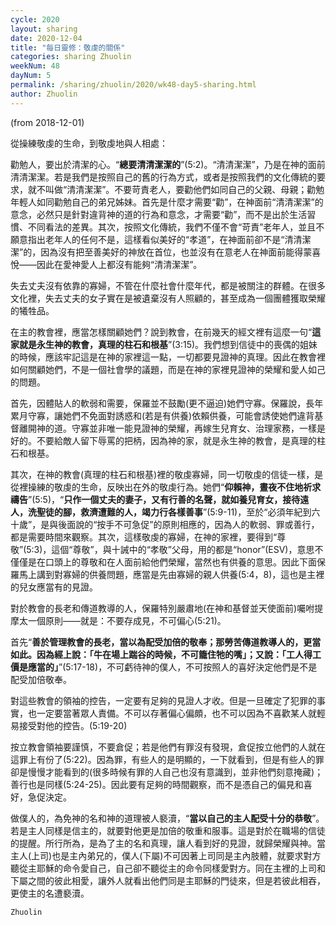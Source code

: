 ```yaml
---
cycle: 2020
layout: sharing
date: 2020-12-04
title: "每日靈修：敬虔的關係"
categories: sharing Zhuolin
weekNum: 48
dayNum: 5
permalink: /sharing/zhuolin/2020/wk48-day5-sharing.html
author: Zhuolin
---
```

(from 2018-12-01)

從操練敬虔的生命，到敬虔地與人相處：  

勸勉人，要出於清潔的心。“**總要清清潔潔的**”(5:2)。“清清潔潔”，乃是在神的面前清清潔潔。若是我們是按照自己的舊的行為方式，或者是按照我們的文化傳統的要求，就不叫做“清清潔潔”。不要苛責老人，要勸他們如同自己的父親、母親；勸勉年輕人如同勸勉自己的弟兄姊妹。首先是什麼才需要“勸”，在神面前“清清潔潔”的意念，必然只是針對違背神的道的行為和意念，才需要“勸”，而不是出於生活習慣、不同看法的差異。其次，按照文化傳統，我們不僅不會“苛責”老年人，並且不願意指出老年人的任何不是，這樣看似美好的“孝道”，在神面前卻不是“清清潔潔”的，因為沒有把至善美好的神放在首位，也並沒有在意老人在神面前能得蒙喜悅——因此在愛神愛人上都沒有能夠“清清潔潔”。  

失去丈夫沒有依靠的寡婦，不管在什麼社會什麼年代，都是被關注的群體。在很多文化裡，失去丈夫的女子實在是被遺棄沒有人照顧的，甚至成為一個團體獲取榮耀的犧牲品。  

在主的教會裡，應當怎樣關顧她們？說到教會，在前幾天的經文裡有這麼一句“**這家就是永生神的教會，真理的柱石和根基**”(3:15)。我們想到信徒中的喪偶的姐妹的時候，應該牢記這是在神的家裡這一點，一切都要見證神的真理。因此在教會裡如何關顧她們，不是一個社會學的議題，而是在神的家裡見證神的榮耀和愛人如己的問題。  

首先，因體貼人的軟弱和需要，保羅並不鼓勵(更不逼迫)她們守寡。保羅說，長年累月守寡，讓她們不免面對誘惑和(若是有供養)依賴供養，可能會誘使她們違背基督離開神的道。守寡並非唯一能見證神的榮耀，再嫁生兒育女、治理家務，一樣是好的。不要給敵人留下辱罵的把柄，因為神的家，就是永生神的教會，是真理的柱石和根基。  

其次，在神的教會(真理的柱石和根基)裡的敬虔寡婦，同一切敬虔的信徒一樣，是從裡操練的敬虔的生命，反映出在外的敬虔行為。她們“**仰賴神，晝夜不住地祈求禱告**”(5:5)，“**只作一個丈夫的妻子，又有行善的名聲，就如養兒育女，接待遠人，洗聖徒的腳，救濟遭難的人，竭力行各樣善事**”(5:9-11)，至於“必須年紀到六十歲”，是與後面說的“按手不可急促”的原則相應的，因為人的軟弱、罪或善行，都是需要時間來觀察。其次，這樣敬虔的寡婦，在神的家裡，要得到“尊敬”(5:3)，這個“尊敬”，與十誡中的“孝敬”父母，用的都是“honor”(ESV)，意思不僅僅是在口頭上的尊敬和在人面前給他們榮耀，當然也有供養的意思。因此下面保羅馬上講到對寡婦的供養問題，應當是先由寡婦的親人供養(5:4，8)，這也是主裡的兒女應當有的見證。  

對於教會的長老和傳道教導的人，保羅特別嚴肅地(在神和基督並天使面前)囑咐提摩太一個原則——就是：不要存成見，不可偏心(5:21)。  

首先“**善於管理教會的長老，當以為配受加倍的敬奉；那勞苦傳道教導人的，更當如此。因為經上說：「牛在場上踹谷的時候，不可籠住牠的嘴」；又說：「工人得工價是應當的」**”(5:17-18)，不可虧待神的僕人，不可按照人的喜好決定他們是不是配受加倍敬奉。  

對這些教會的領袖的控告，一定要有足夠的見證人才收。但是一旦確定了犯罪的事實，也一定要當著眾人責備。不可以存著偏心偏頗，也不可以因為不喜歡某人就輕易接受對他的控告。(5:19-20)  

按立教會領袖要謹慎，不要倉促；若是他們有罪沒有發現，倉促按立他們的人就在這罪上有份了(5:22)。因為罪，有些人的是明顯的，一下就看到，但是有些人的罪卻是慢慢才能看到的(很多時候有罪的人自己也沒有意識到，並非他們刻意掩藏)；善行也是同樣(5:24-25)。因此要有足夠的時間觀察，而不是憑自己的偏見和喜好，急促決定。  

做僕人的，為免神的名和神的道理被人褻瀆，“**當以自己的主人配受十分的恭敬**”。若是主人同樣是信主的，就要對他更是加倍的敬重和服事。這是對於在職場的信徒的提醒。所行所為，是為了主的名和真理，讓人看到好的見證，就歸榮耀與神。當主人(上司)也是主內弟兄的，僕人(下屬)不可因著上司同是主內肢體，就要求對方聽從主耶穌的命令愛自己，自己卻不聽從主的命令同樣愛對方。同在主裡的上司和下屬之間的彼此相愛，讓外人就看出他們同是主耶穌的門徒來，但是若彼此相吞，更使主的名遭褻瀆。  

`Zhuolin`  

